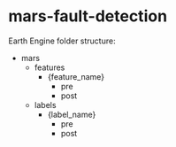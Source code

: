 # mars-fault-detection

Earth Engine folder structure:
- mars
    - features
        - {feature_name}
            - pre
            - post
    - labels
        - {label_name}
            - pre
            - post